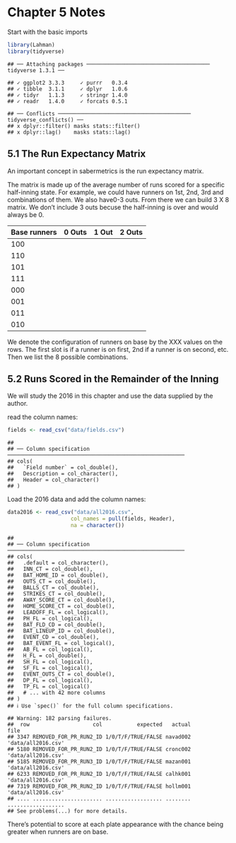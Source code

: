 Chapter 5 Notes
================

Start with the basic imports

``` r
library(Lahman)
library(tidyverse)
```

    ## ── Attaching packages ─────────────────────────────────────── tidyverse 1.3.1 ──

    ## ✓ ggplot2 3.3.3     ✓ purrr   0.3.4
    ## ✓ tibble  3.1.1     ✓ dplyr   1.0.6
    ## ✓ tidyr   1.1.3     ✓ stringr 1.4.0
    ## ✓ readr   1.4.0     ✓ forcats 0.5.1

    ## ── Conflicts ────────────────────────────────────────── tidyverse_conflicts() ──
    ## x dplyr::filter() masks stats::filter()
    ## x dplyr::lag()    masks stats::lag()

## 5.1 The Run Expectancy Matrix

An important concept in sabermetrics is the run expectancy matrix.

The matrix is made up of the average number of runs scored for a
specific half-inning state. For example, we could have runners on 1st,
2nd, 3rd and combinations of them. We also have0-3 outs. From there we
can build 3 X 8 matrix. We don’t include 3 outs becuse the half-inning
is over and would always be 0.

| Base runners | 0 Outs | 1 Out | 2 Outs |
|--------------|--------|-------|--------|
| 100          |        |       |        |
| 110          |        |       |        |
| 101          |        |       |        |
| 111          |        |       |        |
| 000          |        |       |        |
| 001          |        |       |        |
| 011          |        |       |        |
| 010          |        |       |        |

We denote the configuration of runners on base by the XXX values on the
rows. The first slot is if a runner is on first, 2nd if a runner is on
second, etc. Then we list the 8 possible combinations.

## 5.2 Runs Scored in the Remainder of the Inning

We will study the 2016 in this chapter and use the data supplied by the
author.

read the column names:

``` r
fields <- read_csv("data/fields.csv")
```

    ## 
    ## ── Column specification ────────────────────────────────────────────────────────
    ## cols(
    ##   `Field number` = col_double(),
    ##   Description = col_character(),
    ##   Header = col_character()
    ## )

Load the 2016 data and add the column names:

``` r
data2016 <- read_csv("data/all2016.csv",
                    col_names = pull(fields, Header),
                    na = character())
```

    ## 
    ## ── Column specification ────────────────────────────────────────────────────────
    ## cols(
    ##   .default = col_character(),
    ##   INN_CT = col_double(),
    ##   BAT_HOME_ID = col_double(),
    ##   OUTS_CT = col_double(),
    ##   BALLS_CT = col_double(),
    ##   STRIKES_CT = col_double(),
    ##   AWAY_SCORE_CT = col_double(),
    ##   HOME_SCORE_CT = col_double(),
    ##   LEADOFF_FL = col_logical(),
    ##   PH_FL = col_logical(),
    ##   BAT_FLD_CD = col_double(),
    ##   BAT_LINEUP_ID = col_double(),
    ##   EVENT_CD = col_double(),
    ##   BAT_EVENT_FL = col_logical(),
    ##   AB_FL = col_logical(),
    ##   H_FL = col_double(),
    ##   SH_FL = col_logical(),
    ##   SF_FL = col_logical(),
    ##   EVENT_OUTS_CT = col_double(),
    ##   DP_FL = col_logical(),
    ##   TP_FL = col_logical()
    ##   # ... with 42 more columns
    ## )
    ## ℹ Use `spec()` for the full column specifications.

    ## Warning: 182 parsing failures.
    ##  row                    col           expected   actual               file
    ## 3347 REMOVED_FOR_PR_RUN2_ID 1/0/T/F/TRUE/FALSE navad002 'data/all2016.csv'
    ## 5180 REMOVED_FOR_PR_RUN2_ID 1/0/T/F/TRUE/FALSE cronc002 'data/all2016.csv'
    ## 5185 REMOVED_FOR_PR_RUN3_ID 1/0/T/F/TRUE/FALSE mazan001 'data/all2016.csv'
    ## 6233 REMOVED_FOR_PR_RUN2_ID 1/0/T/F/TRUE/FALSE calhk001 'data/all2016.csv'
    ## 7319 REMOVED_FOR_PR_RUN2_ID 1/0/T/F/TRUE/FALSE hollm001 'data/all2016.csv'
    ## .... ...................... .................. ........ ..................
    ## See problems(...) for more details.

There’s potential to score at each plate appearance with the chance
being greater when runners are on base.
